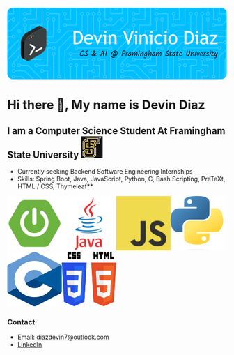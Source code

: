 ![Header](./gb-header.png)

# Hi there 👋, My name is Devin Diaz
## I am a Computer Science Student At Framingham State University  <img src="fsu-logo.jpg" width="50" height="50">
- Currently seeking Backend Software Engineering Internships
- Skills: Spring Boot, Java, JavaScript, Python, C, Bash Scripting, PreTeXt, HTML / CSS, Thymeleaf**


<img src="spring-boot-img.png" width="125" height="125"><img src="java-logo.webp" width="125" height="125"><img src="javascript-img.png" width="125" height="125"><img src="py-image.png" width="125" height="125"><img src="c-img.png" width="125" height="125"><img src="html-css-img.png" width="125" height="125">

### Contact
- Email: [diazdevin7@outlook.com](mailto:diazdevin7@outlook.com)
- [LinkedIn](https://www.linkedin.com/in/diazdevin/)










